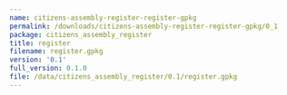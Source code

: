 ```yaml
---
name: citizens-assembly-register-register-gpkg
permalink: /downloads/citizens-assembly-register-register-gpkg/0_1
package: citizens_assembly_register
title: register
filename: register.gpkg
version: '0.1'
full_version: 0.1.0
file: /data/citizens_assembly_register/0.1/register.gpkg
---
```

